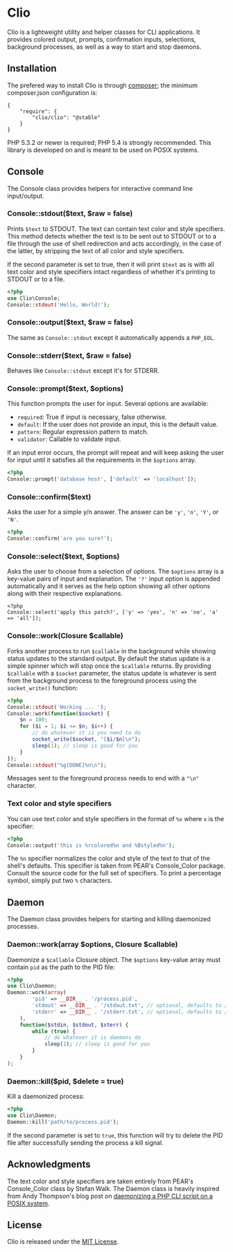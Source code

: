 # Clio

Clio is a lightweight utility and helper classes for CLI applications.
It provides colored output, prompts, confirmation inputs, selections, background
processes, as well as a way to start and stop daemons.

## Installation

The prefered way to install Clio is through [composer][Composer]; the minimum
composer.json configuration is:

```
{
    "require": {
        "clio/clio": "@stable"
    }
}
```

PHP 5.3.2 or newer is required; PHP 5.4 is strongly recommended. This library is
developed on and is meant to be used on POSIX systems.

## Console

The Console class provides helpers for interactive command line input/output.

### Console::stdout($text, $raw = false)

Prints `$text` to STDOUT. The text can contain text color and style specifiers.
This method detects whether the text is to be sent out to STDOUT or to a file
through the use of shell redirection and acts accordingly, in the case of the
latter, by stripping the text of all color and style specifiers.

If the second parameter is set to true, then it will print `$text` as is with
all text color and style specifiers intact regardless of whether it's printing
to STDOUT or to a file.

```php
<?php
use Clio\Console;
Console::stdout('Hello, World!');
```

### Console::output($text, $raw = false)

The same as `Console::stdout` except it automatically appends a `PHP_EOL`.

### Console::stderr($text, $raw = false)

Behaves like `Console::stdout` except it's for STDERR.

### Console::prompt($text, $options)

This function prompts the user for input. Several options are available:

- `required`: True if input is necessary, false otherwise.
- `default`: If the user does not provide an input, this is the default value.
- `pattern`: Regular expression pattern to match.
- `validator`: Callable to validate input.

If an input error occurs, the prompt will repeat and will keep asking the user
for input until it satisfies all the requirements in the `$options` array.

```php
<?php
Console::prompt('database host', ['default' => 'localhost']);
```

### Console::confirm($text)

Asks the user for a simple y/n answer. The answer can be `'y'`, `'n'`, `'Y'`, or
`'N'`.

```php
<?php
Console::confirm('are you sure?');
```

### Console::select($text, $options)

Asks the user to choose from a selection of options. The `$options` array is a
key-value pairs of input and explanation. The `'?'` input option is appended
automatically and it serves as the help option showing all other options along
with their respective explanations.

```
<?php
Console::select('apply this patch?', ['y' => 'yes', 'n' => 'no', 'a' => 'all']);
```

### Console::work(Closure $callable)

Forks another process to run `$callable` in the background while showing status
updates to the standard output. By default the status update is a simple spinner
which will stop once the `$callable` returns. By providing `$callable` with a
`$socket` parameter, the status update is whatever is sent from the background
process to the foreground process using the `socket_write()` function:

```php
<?php
Console::stdout('Working ... ');
Console::work(function($socket) {
    $n = 100;
    for ($i = 1; $i <= $n; $i++) {
        // do whatever it is you need to do
        socket_write($socket, "[$i/$n]\n");
        sleep(1); // sleep is good for you
    }
});
Console::stdout("%g[DONE]%n\n");
```

Messages sent to the foreground process needs to end with a `"\n"` character.

### Text color and style specifiers

You can use text color and style specifiers in the format of `%x` where `x` is
the specifier:

```php
<?php
Console::output('this is %rcolored%n and %Bstyled%n');
```

The `%n` specifier normalizes the color and style of the text to that of the
shell's defaults. This specifier is taken from PEAR's Console_Color package.
Consult the source code for the full set of specifiers. To print a percentage
symbol, simply put two `%` characters.

## Daemon

The Daemon class provides helpers for starting and killing daemonized processes.

### Daemon::work(array $options, Closure $callable)

Daemonize a `$callable` Closure object. The `$options` key-value array must
contain `pid` as the path to the PID file:

```php
<?php
use Clio\Daemon;
Daemon::work(array(
        'pid' => __DIR__ . '/process.pid',
        'stdout' => __DIR__ . '/stdout.txt', // optional, defaults to /dev/null
        'stderr' => __DIR__ . '/stderr.txt', // optional, defaults to /dev/null
    ),
    function($stdin, $stdout, $sterr) {
        while (true) {
            // do whatever it is daemons do
            sleep(1); // sleep is good for you
        }
    }
);
```

### Daemon::kill($pid, $delete = true)

Kill a daemonized process:

```php
<?php
use Clio\Daemon;
Daemon::kill('path/to/process.pid');
```

If the second parameter is set to `true`, this function will try to delete the
PID file after successfully sending the process a kill signal.

## Acknowledgments

The text color and style specifiers are taken entirely from PEAR's Console_Color
class by Stefan Walk. The Daemon class is heavily inspired from Andy Thompson's
blog post on [daemonizing a PHP CLI script on a POSIX system][post].

## License

Clio is released under the [MIT License][MIT].

[Composer]: http://getcomposer.org/
[MIT]: http://en.wikipedia.org/wiki/MIT_License
[post]: http://andytson.com/blog/2010/05/daemonising-a-php-cli-script-on-a-posix-system/

